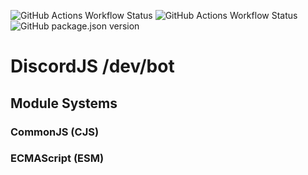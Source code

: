 ![GitHub Actions Workflow Status](https://img.shields.io/github/actions/workflow/status/YakkaDev/DiscordJS-Dual-Boilerplate/nodejs-deploy.yml?branch=main&style=for-the-badge&logo=npm&label=NPM)
![GitHub Actions Workflow Status](https://img.shields.io/github/actions/workflow/status/YakkaDev/DiscordJS-Dual-Boilerplate/docker-deploy.yml?branch=main&style=for-the-badge&logo=docker&label=Docker)
![GitHub package.json version](https://img.shields.io/github/package-json/v/YakkaDev/DiscordJS-Dual-Boilerplate?style=for-the-badge&logoColor=github)

# DiscordJS /dev/bot
 
## Module Systems
### CommonJS (CJS)


### ECMAScript (ESM)